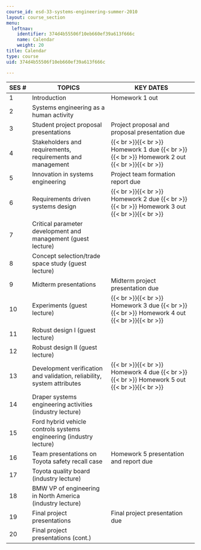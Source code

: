 ```yaml
---
course_id: esd-33-systems-engineering-summer-2010
layout: course_section
menu:
  leftnav:
    identifier: 374d4b55506f10eb660ef39a613f666c
    name: Calendar
    weight: 20
title: Calendar
type: course
uid: 374d4b55506f10eb660ef39a613f666c

---
```


| SES # | TOPICS | KEY DATES |
| --- | --- | --- |
| 1 | Introduction | Homework 1 out |
| 2 | Systems engineering as a human activity | &nbsp; |
| 3 | Student project proposal presentations | Project proposal and proposal presentation due |
| 4 | Stakeholders and requirements, requirements and management |  {{< br >}}{{< br >}} Homework 1 due {{< br >}}{{< br >}} Homework 2 out {{< br >}}{{< br >}}  |
| 5 | Innovation in systems engineering | Project team formation report due |
| 6 | Requirements driven systems design |  {{< br >}}{{< br >}} Homework 2 due {{< br >}}{{< br >}} Homework 3 out {{< br >}}{{< br >}}  |
| 7 | Critical parameter development and management (guest lecture) | &nbsp; |
| 8 | Concept selection/trade space study (guest lecture) | &nbsp; |
| 9 | Midterm presentations | Midterm project presentation due |
| 10 | Experiments (guest lecture) |  {{< br >}}{{< br >}} Homework 3 due {{< br >}}{{< br >}} Homework 4 out {{< br >}}{{< br >}}  |
| 11 | Robust design I (guest lecture) | &nbsp; |
| 12 | Robust design II (guest lecture) | &nbsp; |
| 13 | Development verification and validation, reliability, system attributes |  {{< br >}}{{< br >}} Homework 4 due {{< br >}}{{< br >}} Homework 5 out {{< br >}}{{< br >}}  |
| 14 | Draper systems engineering activities (industry lecture) | &nbsp; |
| 15 | Ford hybrid vehicle controls systems engineering (industry lecture) | &nbsp; |
| 16 | Team presentations on Toyota safety recall case | Homework 5 presentation and report due |
| 17 | Toyota quality board (industry lecture) | &nbsp; |
| 18 | BMW VP of engineering in North America (industry lecture) | &nbsp; |
| 19 | Final project presentations | Final project presentation due |
| 20 | Final project presentations (cont.) |